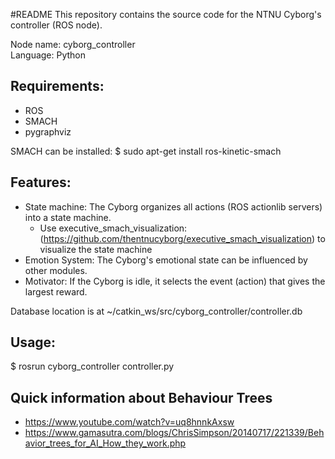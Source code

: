 #README
This repository contains the source code for the NTNU Cyborg's controller (ROS node).

Node name: cyborg_controller  
Language: Python  

## Requirements:
* ROS  
* SMACH 
* pygraphviz

SMACH can be installed:
$ sudo apt-get install ros-kinetic-smach

## Features:
* State machine: The Cyborg organizes all actions (ROS actionlib servers) into a state machine.
  * Use executive_smach_visualization: (https://github.com/thentnucyborg/executive_smach_visualization) to visualize the state machine
* Emotion System: The Cyborg's emotional state can be influenced by other modules.
* Motivator: If the Cyborg is idle, it selects the event (action) that gives the largest reward. 

Database location is at ~/catkin_ws/src/cyborg_controller/controller.db  


## Usage:
$ rosrun cyborg_controller controller.py

## Quick information about Behaviour Trees
* https://www.youtube.com/watch?v=uq8hnnkAxsw
* https://www.gamasutra.com/blogs/ChrisSimpson/20140717/221339/Behavior_trees_for_AI_How_they_work.php

